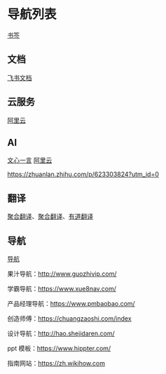# 导航列表

[书签](./mybookmark.md)

## 文档

[飞书文档](https://login.feishu.cn/accounts/page/login?app_id=2&query_scope=all&redirect_uri=https%3A%2F%2Fjl9j3zh86v.feishu.cn%2Fdrive%2Fhome%2F&should_pass_through=1&utm_from=organic_ccm_share_web)

## 云服务

[阿里云](https:jd.com)

## AI

[文心一言](https://yiyan.baidu.com/)
[阿里云](https:jd.com)

https://zhuanlan.zhihu.com/p/623303824?utm_id=0

## 翻译

[聚合翻译](https://www.multitranslate.xyz/)、[聚合翻译](http://tool.mkblog.cn/fanyi)、[有道翻译](https://fanyi.youdao.com/)

## 导航

[导航](https://www.wenjiangs.com/navigation)

果汁导航：http://www.guozhivip.com/

学霸导航：https://www.xue8nav.com/

产品经理导航：https://www.pmbaobao.com/

创造师傅：https://chuangzaoshi.com/index

设计导航：http://hao.shejidaren.com/

ppt 模板：https://www.hippter.com/

指南网站：https://zh.wikihow.com
